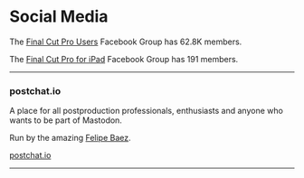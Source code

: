 # Social Media

The [Final Cut Pro Users](https://www.facebook.com/groups/135647653213414) Facebook Group has 62.8K members.

The [Final Cut Pro for iPad](https://www.facebook.com/groups/1009739173727156) Facebook Group has 191 members.

---

### postchat.io

A place for all postproduction professionals, enthusiasts and anyone who wants to be part of Mastodon.

Run by the amazing [Felipe Baez](https://cre8ivebeast.com).

[postchat.io](https://postchat.io)

---

<script src="https://giscus.app/client.js"
        data-repo="CommandPost/FCPCafe"
        data-repo-id="MDEwOlJlcG9zaXRvcnk5NTAwMjEwMg=="
        data-category="Website Discussions"
        data-category-id="DIC_kwDOBamd9s4CW0qy"
        data-mapping="title"
        data-strict="0"
        data-reactions-enabled="1"
        data-emit-metadata="0"
        data-input-position="bottom"
        data-theme="preferred_color_scheme"
        data-lang="en"
        data-loading="lazy"
        crossorigin="anonymous"
        async>
</script>